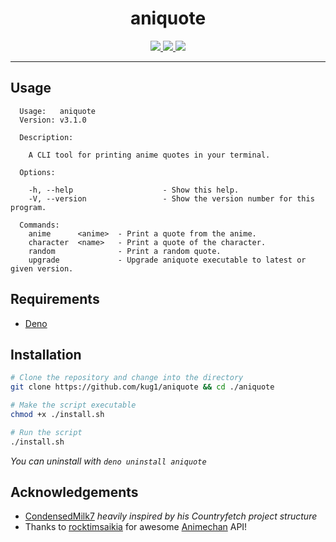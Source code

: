 <h1 align="center">aniquote</h1>

<div align="center">
  <a href="https://opensource.org/licenses/MIT">
    <img src="https://img.shields.io/badge/license-MIT-brightgreen.svg">
  </a>

  <a href="https://animechan.vercel.app/">
    <img src="https://img.shields.io/badge/API-animechan-informational" />
  </a>

  <a href="https://deno.land">
    <img src="https://img.shields.io/badge/deno-%5E1.24.3-blueviolet?logo=deno"/>
  </a>
</div>

---

## Usage

```
  Usage:   aniquote
  Version: v3.1.0

  Description:

    A CLI tool for printing anime quotes in your terminal.

  Options:

    -h, --help                    - Show this help.
    -V, --version                 - Show the version number for this program.

  Commands:
    anime      <anime>  - Print a quote from the anime.
    character  <name>   - Print a quote of the character.
    random              - Print a random quote.
    upgrade             - Upgrade aniquote executable to latest or given version.

```

## Requirements

- [Deno](https://deno.land/manual/getting_started/installation)

## Installation

```sh
# Clone the repository and change into the directory
git clone https://github.com/kug1/aniquote && cd ./aniquote

# Make the script executable
chmod +x ./install.sh

# Run the script
./install.sh
```

_You can uninstall with `deno uninstall aniquote`_

## Acknowledgements

- [CondensedMilk7](https://github.com/CondensedMilk7) _heavily inspired by his Countryfetch project structure_
- Thanks to [rocktimsaikia](https://github.com/rocktimsaikia) for awesome [Animechan](https://animechan.vercel.app/) API!
